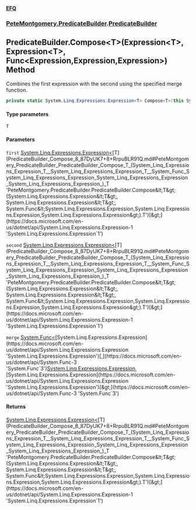 #### [EFQ](index.md 'index')
### [PeteMontgomery.PredicateBuilder](PeteMontgomery_PredicateBuilder.md 'PeteMontgomery.PredicateBuilder').[PredicateBuilder](PredicateBuilder.md 'PeteMontgomery.PredicateBuilder.PredicateBuilder')
## PredicateBuilder.Compose&lt;T&gt;(Expression&lt;T&gt;, Expression&lt;T&gt;, Func&lt;Expression,Expression,Expression&gt;) Method
Combines the first expression with the second using the specified merge function.  
```csharp
private static System.Linq.Expressions.Expression<T> Compose<T>(this System.Linq.Expressions.Expression<T> first, System.Linq.Expressions.Expression<T> second, System.Func<System.Linq.Expressions.Expression,System.Linq.Expressions.Expression,System.Linq.Expressions.Expression> merge);
```
#### Type parameters
<a name='PeteMontgomery_PredicateBuilder_PredicateBuilder_Compose_T_(System_Linq_Expressions_Expression_T__System_Linq_Expressions_Expression_T__System_Func_System_Linq_Expressions_Expression_System_Linq_Expressions_Expression_System_Linq_Expressions_Expression_)_T'></a>
`T`  
  
#### Parameters
<a name='PeteMontgomery_PredicateBuilder_PredicateBuilder_Compose_T_(System_Linq_Expressions_Expression_T__System_Linq_Expressions_Expression_T__System_Func_System_Linq_Expressions_Expression_System_Linq_Expressions_Expression_System_Linq_Expressions_Expression_)_first'></a>
`first` [System.Linq.Expressions.Expression&lt;](https://docs.microsoft.com/en-us/dotnet/api/System.Linq.Expressions.Expression-1 'System.Linq.Expressions.Expression`1')[T](PredicateBuilder_Compose_8_87DyUK7+8+RrpuBLR91Q.md#PeteMontgomery_PredicateBuilder_PredicateBuilder_Compose_T_(System_Linq_Expressions_Expression_T__System_Linq_Expressions_Expression_T__System_Func_System_Linq_Expressions_Expression_System_Linq_Expressions_Expression_System_Linq_Expressions_Expression_)_T 'PeteMontgomery.PredicateBuilder.PredicateBuilder.Compose&lt;T&gt;(System.Linq.Expressions.Expression&lt;T&gt;, System.Linq.Expressions.Expression&lt;T&gt;, System.Func&lt;System.Linq.Expressions.Expression,System.Linq.Expressions.Expression,System.Linq.Expressions.Expression&gt;).T')[&gt;](https://docs.microsoft.com/en-us/dotnet/api/System.Linq.Expressions.Expression-1 'System.Linq.Expressions.Expression`1')  
  
<a name='PeteMontgomery_PredicateBuilder_PredicateBuilder_Compose_T_(System_Linq_Expressions_Expression_T__System_Linq_Expressions_Expression_T__System_Func_System_Linq_Expressions_Expression_System_Linq_Expressions_Expression_System_Linq_Expressions_Expression_)_second'></a>
`second` [System.Linq.Expressions.Expression&lt;](https://docs.microsoft.com/en-us/dotnet/api/System.Linq.Expressions.Expression-1 'System.Linq.Expressions.Expression`1')[T](PredicateBuilder_Compose_8_87DyUK7+8+RrpuBLR91Q.md#PeteMontgomery_PredicateBuilder_PredicateBuilder_Compose_T_(System_Linq_Expressions_Expression_T__System_Linq_Expressions_Expression_T__System_Func_System_Linq_Expressions_Expression_System_Linq_Expressions_Expression_System_Linq_Expressions_Expression_)_T 'PeteMontgomery.PredicateBuilder.PredicateBuilder.Compose&lt;T&gt;(System.Linq.Expressions.Expression&lt;T&gt;, System.Linq.Expressions.Expression&lt;T&gt;, System.Func&lt;System.Linq.Expressions.Expression,System.Linq.Expressions.Expression,System.Linq.Expressions.Expression&gt;).T')[&gt;](https://docs.microsoft.com/en-us/dotnet/api/System.Linq.Expressions.Expression-1 'System.Linq.Expressions.Expression`1')  
  
<a name='PeteMontgomery_PredicateBuilder_PredicateBuilder_Compose_T_(System_Linq_Expressions_Expression_T__System_Linq_Expressions_Expression_T__System_Func_System_Linq_Expressions_Expression_System_Linq_Expressions_Expression_System_Linq_Expressions_Expression_)_merge'></a>
`merge` [System.Func&lt;](https://docs.microsoft.com/en-us/dotnet/api/System.Func-3 'System.Func`3')[System.Linq.Expressions.Expression](https://docs.microsoft.com/en-us/dotnet/api/System.Linq.Expressions.Expression 'System.Linq.Expressions.Expression')[,](https://docs.microsoft.com/en-us/dotnet/api/System.Func-3 'System.Func`3')[System.Linq.Expressions.Expression](https://docs.microsoft.com/en-us/dotnet/api/System.Linq.Expressions.Expression 'System.Linq.Expressions.Expression')[,](https://docs.microsoft.com/en-us/dotnet/api/System.Func-3 'System.Func`3')[System.Linq.Expressions.Expression](https://docs.microsoft.com/en-us/dotnet/api/System.Linq.Expressions.Expression 'System.Linq.Expressions.Expression')[&gt;](https://docs.microsoft.com/en-us/dotnet/api/System.Func-3 'System.Func`3')  
  
#### Returns
[System.Linq.Expressions.Expression&lt;](https://docs.microsoft.com/en-us/dotnet/api/System.Linq.Expressions.Expression-1 'System.Linq.Expressions.Expression`1')[T](PredicateBuilder_Compose_8_87DyUK7+8+RrpuBLR91Q.md#PeteMontgomery_PredicateBuilder_PredicateBuilder_Compose_T_(System_Linq_Expressions_Expression_T__System_Linq_Expressions_Expression_T__System_Func_System_Linq_Expressions_Expression_System_Linq_Expressions_Expression_System_Linq_Expressions_Expression_)_T 'PeteMontgomery.PredicateBuilder.PredicateBuilder.Compose&lt;T&gt;(System.Linq.Expressions.Expression&lt;T&gt;, System.Linq.Expressions.Expression&lt;T&gt;, System.Func&lt;System.Linq.Expressions.Expression,System.Linq.Expressions.Expression,System.Linq.Expressions.Expression&gt;).T')[&gt;](https://docs.microsoft.com/en-us/dotnet/api/System.Linq.Expressions.Expression-1 'System.Linq.Expressions.Expression`1')  
